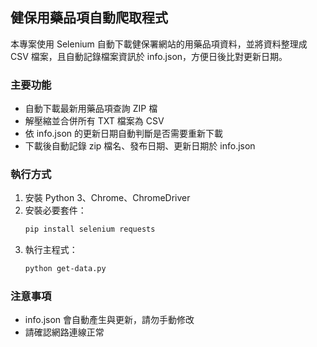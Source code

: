 ## 健保用藥品項自動爬取程式

本專案使用 Selenium 自動下載健保署網站的用藥品項資料，並將資料整理成 CSV 檔案，且自動記錄檔案資訊於 info.json，方便日後比對更新日期。

### 主要功能

- 自動下載最新用藥品項查詢 ZIP 檔
- 解壓縮並合併所有 TXT 檔案為 CSV
- 依 info.json 的更新日期自動判斷是否需要重新下載
- 下載後自動記錄 zip 檔名、發布日期、更新日期於 info.json

### 執行方式

1. 安裝 Python 3、Chrome、ChromeDriver
2. 安裝必要套件：
   ```bash
   pip install selenium requests
   ```
3. 執行主程式：
   ```bash
   python get-data.py
   ```

### 注意事項

- info.json 會自動產生與更新，請勿手動修改
- 請確認網路連線正常
